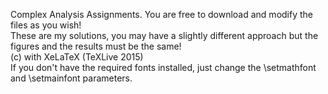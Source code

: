 Complex Analysis Assignments. You are free to download and modify the files as you wish! <br />
These are my solutions, you may have a slightly different approach but the figures and the results must be the same!<br />
(c) with XeLaTeX (TeXLive 2015) <br />
If you don't have the required fonts installed, just change the \setmathfont and \setmainfont parameters.
